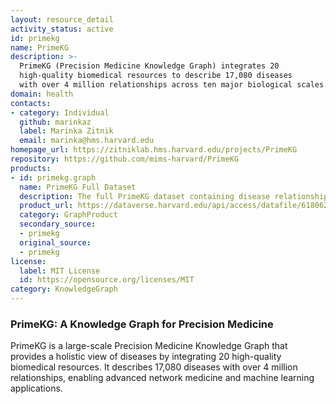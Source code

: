 ```yaml
---
layout: resource_detail
activity_status: active
id: primekg
name: PrimeKG
description: >-
  PrimeKG (Precision Medicine Knowledge Graph) integrates 20
  high-quality biomedical resources to describe 17,080 diseases
  with over 4 million relationships across ten major biological scales.
domain: health
contacts:
- category: Individual
  github: marinkaz
  label: Marinka Zitnik
  email: marinka@hms.harvard.edu
homepage_url: https://zitniklab.hms.harvard.edu/projects/PrimeKG
repository: https://github.com/mims-harvard/PrimeKG
products:
- id: primekg.graph
  name: PrimeKG Full Dataset
  description: The full PrimeKG dataset containing disease relationships.
  product_url: https://dataverse.harvard.edu/api/access/datafile/6180620
  category: GraphProduct
  secondary_source:
  - primekg
  original_source:
  - primekg
license:
  label: MIT License
  id: https://opensource.org/licenses/MIT
category: KnowledgeGraph
---
```


### PrimeKG: A Knowledge Graph for Precision Medicine

PrimeKG is a large-scale Precision Medicine Knowledge Graph that provides a holistic view of diseases by integrating 20 high-quality biomedical resources. It describes 17,080 diseases with over 4 million relationships, enabling advanced network medicine and machine learning applications.
